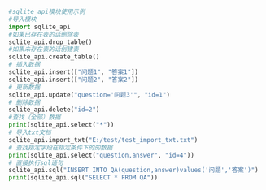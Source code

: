 ﻿```python
#sqlite_api模块使用示例
#导入模块
import sqlite_api
#如果已存在表的话删除表
sqlite_api.drop_table()
#如果未存在表的话创建表
sqlite_api.create_table()
# 插入数据
sqlite_api.insert(["问题1", "答案1"])
sqlite_api.insert(["问题2", "答案2"])
# 更新数据
sqlite_api.update("question='问题3'", "id=1")
# 删除数据
sqlite_api.delete("id=2")
#查找（全部）数据
print(sqlite_api.select("*"))
# 导入txt文档
sqlite_api.import_txt("E:/test/test_import_txt.txt")
# 查找指定字段在指定条件下的的数据
print(sqlite_api.select("question,answer", "id=4"))
# 直接执行sql语句
sqlite_api.sql("INSERT INTO QA(question,answer)values('问题','答案')")
print(sqlite_api.sql("SELECT * FROM QA"))
```